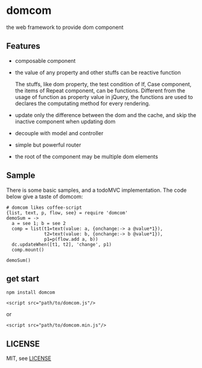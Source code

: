 # domcom
the web framework to provide dom component

## Features
* composable component

* the value of any property and other stuffs can be reactive function

    The stuffs, like dom property, the test condition of If, Case component, the items of Repeat component, can be functions. Different from the usage of function as property value in jQuery, the functions are used to declares the computating method for every rendering.

* update only the difference between the dom and the cache, and skip the inactive component when updating dom

* decouple with model and controller

* simple but powerful router

* the root of the component may be multiple dom elements

## Sample
There is some basic samples, and a todoMVC implementation. The code below give a taste of domcom:

    # domcom likes coffee-script
    {list, text, p, flow, see} = require 'domcom'
    demoSum = ->
      a = see 1; b = see 2
      comp = list(t1=text(value: a, {onchange:-> a @value*1}),
                  t2=text(value: b, {onchange:-> b @value*1}),
                  p1=p(flow.add a, b))
      dc.updateWhen([t1, t2], 'change', p1)
      comp.mount()

    demoSum()

## get start
`npm install domcom`

`<script src="path/to/domcom.js"/>`

or

`<script src="path/to/domcom.min.js"/>`


## LICENSE
MIT, see [LICENSE](https://github.com/taijiweb/domcom/blob/master/LICENSE)
